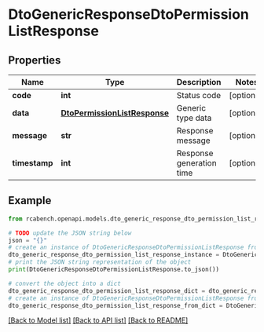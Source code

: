 # DtoGenericResponseDtoPermissionListResponse


## Properties

Name | Type | Description | Notes
------------ | ------------- | ------------- | -------------
**code** | **int** | Status code | [optional] 
**data** | [**DtoPermissionListResponse**](DtoPermissionListResponse.md) | Generic type data | [optional] 
**message** | **str** | Response message | [optional] 
**timestamp** | **int** | Response generation time | [optional] 

## Example

```python
from rcabench.openapi.models.dto_generic_response_dto_permission_list_response import DtoGenericResponseDtoPermissionListResponse

# TODO update the JSON string below
json = "{}"
# create an instance of DtoGenericResponseDtoPermissionListResponse from a JSON string
dto_generic_response_dto_permission_list_response_instance = DtoGenericResponseDtoPermissionListResponse.from_json(json)
# print the JSON string representation of the object
print(DtoGenericResponseDtoPermissionListResponse.to_json())

# convert the object into a dict
dto_generic_response_dto_permission_list_response_dict = dto_generic_response_dto_permission_list_response_instance.to_dict()
# create an instance of DtoGenericResponseDtoPermissionListResponse from a dict
dto_generic_response_dto_permission_list_response_from_dict = DtoGenericResponseDtoPermissionListResponse.from_dict(dto_generic_response_dto_permission_list_response_dict)
```
[[Back to Model list]](../README.md#documentation-for-models) [[Back to API list]](../README.md#documentation-for-api-endpoints) [[Back to README]](../README.md)


